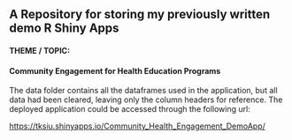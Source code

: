 ## A Repository for storing my previously written demo R Shiny Apps


#### THEME / TOPIC:     
#### Community Engagement for Health Education Programs

The data folder contains all the dataframes used in the application, but all data had been cleared, leaving only the column headers for reference.
The deployed application could be accessed through the following url:

https://tksiu.shinyapps.io/Community_Health_Engagement_DemoApp/
